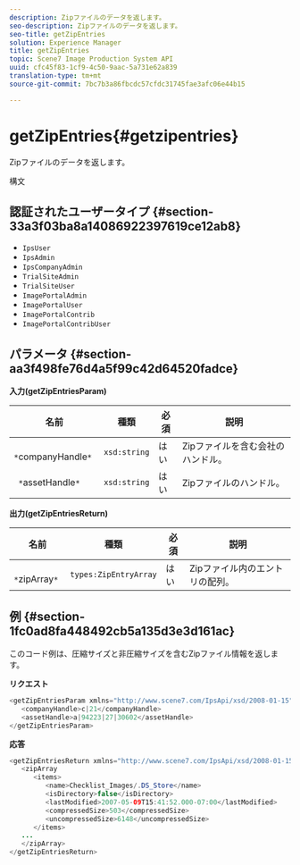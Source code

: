 ```yaml
---
description: Zipファイルのデータを返します。
seo-description: Zipファイルのデータを返します。
seo-title: getZipEntries
solution: Experience Manager
title: getZipEntries
topic: Scene7 Image Production System API
uuid: cfc45f83-1cf9-4c50-9aac-5a731e62a839
translation-type: tm+mt
source-git-commit: 7bc7b3a86fbcdc57cfdc31745fae3afc06e44b15

---
```



# getZipEntries{#getzipentries}

Zipファイルのデータを返します。

構文

## 認証されたユーザータイプ {#section-33a3f03ba8a14086922397619ce12ab8}

* `IpsUser`
* `IpsAdmin`
* `IpsCompanyAdmin`
* `TrialSiteAdmin`
* `TrialSiteUser`
* `ImagePortalAdmin`
* `ImagePortalUser`
* `ImagePortalContrib`
* `ImagePortalContribUser`

## パラメータ {#section-aa3f498fe76d4a5f99c42d64520fadce}

**入力(getZipEntriesParam)**

| 名前 | 種類 | 必須 | 説明 |
|---|---|---|---|
| ` *`companyHandle`*` | `xsd:string` | はい | Zipファイルを含む会社のハンドル。 |
| ` *`assetHandle`*` | `xsd:string` | はい | Zipファイルのハンドル。 |

**出力(getZipEntriesReturn)**

| 名前 | 種類 | 必須 | 説明 |
|---|---|---|---|
| ` *`zipArray`*` | `types:ZipEntryArray` | はい | Zipファイル内のエントリの配列。 |

## 例 {#section-1fc0ad8fa448492cb5a135d3e3d161ac}

このコード例は、圧縮サイズと非圧縮サイズを含むZipファイル情報を返します。

**リクエスト**

```java
<getZipEntriesParam xmlns="http://www.scene7.com/IpsApi/xsd/2008-01-15">
   <companyHandle>c|21</companyHandle>
   <assetHandle>a|94223|27|30602</assetHandle>
</getZipEntriesParam>
```

**応答**

```java
<getZipEntriesReturn xmlns="http://www.scene7.com/IpsApi/xsd/2008-01-15">
   <zipArray
      <items>
         <name>Checklist_Images/.DS_Store</name>
         <isDirectory>false</isDirectory>
         <lastModified>2007-05-09T15:41:52.000-07:00</lastModified>
         <compressedSize>503</compressedSize>
         <uncompressedSize>6148</uncompressedSize>
      </items>
   ...
   </zipArray>
</getZipEntriesReturn>
```

